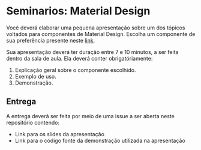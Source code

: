 # Seminarios: Material Design

Você deverá elaborar uma pequena apresentação sobre um dos tópicos voltados para componentes de Material Design.
Escolha um componente de sua preferência presente neste [link](https://material.io/components?platform=android).

Sua apresentação deverá ter duração entre 7 e 10 minutos, a ser feita dentro da sala de aula.
Ela deverá conter obrigatóriamente:

1. Explicação geral sobre o componente escolhido.
2. Exemplo de uso.
3. Demonstração.

## Entrega

A entrega deverá ser feita por meio de uma issue a ser aberta neste repositório contendo:
* Link para os slides da apresentação
* Link para o código fonte da demonstração utilizada na apresentação